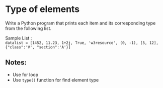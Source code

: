 # Type of elements
Write a Python program that prints each item and 
its corresponding type from the following list.

Sample List :  
`datalist = [1452, 11.23, 1+2j, True, 'w3resource', (0, -1), [5, 12],
 {"class":'V', "section":'A'}]`

## Notes:
- Use for loop
- Use `type()` function for find element type
